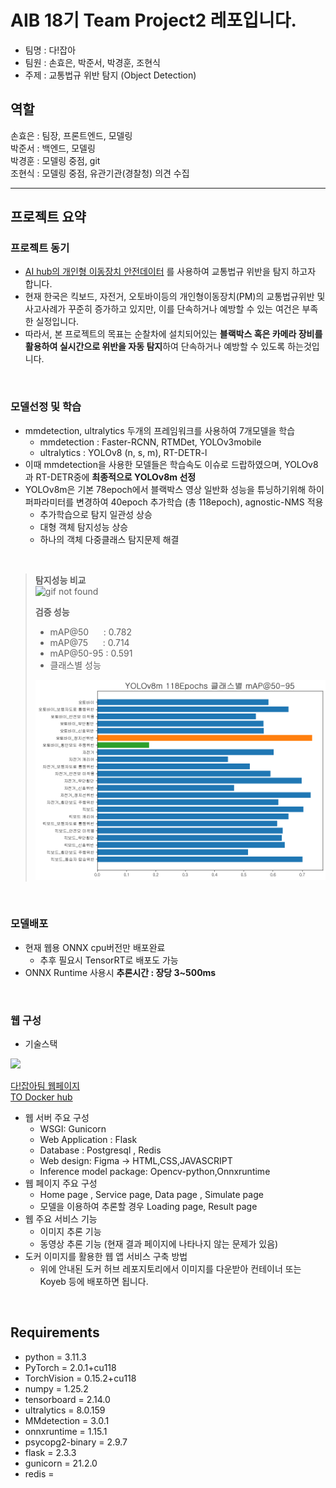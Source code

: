 # AIB 18기 Team Project2 레포입니다.
* 팀명 : 다!잡아
* 팀원 : 손효은, 박준서, 박경훈, 조현식
* 주제 : 교통법규 위반 탐지 (Object Detection)

## 역할
손효은 : 팀장, 프론트엔드, 모델링  
박준서 : 백엔드, 모델링  
박경훈 : 모델링 중점, git  
조현식 : 모델링 중점, 유관기관(경찰청) 의견 수집  

---
## 프로젝트 요약

### 프로젝트 동기
* [AI hub의 개인형 이동장치 안전데이터](https://aihub.or.kr/aihubdata/data/view.do?currMenu=115&topMenu=100&dataSetSn=614) 를 사용하여 교통법규 위반을 탐지 하고자 합니다.
* 현재 한국은 킥보드, 자전거, 오토바이등의 개인형이동장치(PM)의 교통법규위반 및 사고사례가 꾸준히 증가하고 있지만, 이를 단속하거나 예방할 수 있는 여건은 부족한 실정입니다. 
* 따라서, 본 프로젝트의 목표는 순찰차에 설치되어있는 **블랙박스 혹은 카메라 장비를 활용하여 실시간으로 위반을 자동 탐지**하여 단속하거나 예방할 수 있도록 하는것입니다.
<br>

### 모델선정 및 학습
* mmdetection, ultralytics 두개의 프레임워크를 사용하여 7개모델을 학습
    * mmdetection : Faster-RCNN, RTMDet, YOLOv3mobile
    * ultralytics : YOLOv8 (n, s, m), RT-DETR-l
* 이때 mmdetection을 사용한 모델들은 학습속도 이슈로 드랍하였으며, YOLOv8과 RT-DETR중에 **최종적으로 YOLOv8m 선정**
* YOLOv8m은 기본 78epoch에서 블랙박스 영상 일반화 성능을 튜닝하기위해 하이퍼파라미터를 변경하여 40epoch 추가학습 (총 118epoch), agnostic-NMS 적용
    * 추가학습으로 탐지 일관성 상승
    * 대형 객체 탐지성능 상승
    * 하나의 객체 다중클래스 탐지문제 해결  
<br>

>**탐지성능 비교**  
>![gif not found](./YOLOv8m_78vs118.gif)
>
>**검증 성능**  
>* mAP@50&nbsp;&nbsp;&nbsp;&nbsp;&nbsp;&nbsp;: 0.782
>* mAP@75&nbsp;&nbsp;&nbsp;&nbsp;&nbsp;&nbsp;: 0.714
>* mAP@50-95&nbsp;: 0.591
>* 클래스별 성능  
><img src="./YOLOv8m_val.png" width="700">
<br>

### 모델배포
* 현재 웹용 ONNX cpu버전만 배포완료
    * 추후 필요시 TensorRT로 배포도 가능
* ONNX Runtime 사용시 **추론시간 : 장당 3~500ms**
<br>

### 웹 구성
* 기술스택  
<img src="https://github.com/KHP95/AIB_TP2/assets/124794057/b4ff4283-b36e-41f9-b5ae-676410fcd84b" width="700">

[다!잡아팀 웹페이지](https://catchall-gavintain.koyeb.app/)  
[TO Docker hub](https://hub.docker.com/r/gavintain/catchall-app)  

* 웹 서버 주요 구성
    * WSGI: Gunicorn
    * Web Application : Flask
    * Database : Postgresql , Redis
    * Web design: Figma -> HTML,CSS,JAVASCRIPT
    * Inference model package: Opencv-python,Onnxruntime
* 웹 페이지 주요 구성
    * Home page , Service page, Data page , Simulate page
    * 모델을 이용하여 추론할 경우 Loading page, Result page
* 웹 주요 서비스 기능
    * 이미지 추론 기능
    * 동영상 추론 기능 (현재 결과 페이지에 나타나지 않는 문제가 있음)
* 도커 이미지를 활용한 웹 앱 서비스 구축 방법
    * 위에 안내된 도커 허브 레포지토리에서 이미지를 다운받아 컨테이너 또는 Koyeb 등에 배포하면 됩니다.
<br>

## Requirements
* python = 3.11.3
* PyTorch = 2.0.1+cu118
* TorchVision = 0.15.2+cu118
* numpy = 1.25.2
* tensorboard = 2.14.0
* ultralytics = 8.0.159
* MMdetection = 3.0.1
* onnxruntime = 1.15.1
* psycopg2-binary = 2.9.7
* flask = 2.3.3
* gunicorn = 21.2.0
* redis = 
